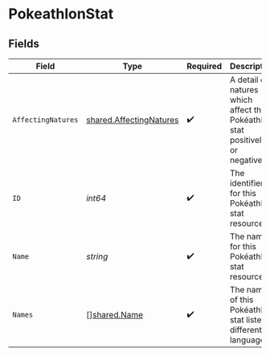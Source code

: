# PokeathlonStat


## Fields

| Field                                                                          | Type                                                                           | Required                                                                       | Description                                                                    | Example                                                                        |
| ------------------------------------------------------------------------------ | ------------------------------------------------------------------------------ | ------------------------------------------------------------------------------ | ------------------------------------------------------------------------------ | ------------------------------------------------------------------------------ |
| `AffectingNatures`                                                             | [shared.AffectingNatures](../../models/shared/affectingnatures.md)             | :heavy_check_mark:                                                             | A detail of natures which affect this Pokéathlon stat positively or negatively |                                                                                |
| `ID`                                                                           | *int64*                                                                        | :heavy_check_mark:                                                             | The identifier for this Pokéathlon stat resource                               | 1                                                                              |
| `Name`                                                                         | *string*                                                                       | :heavy_check_mark:                                                             | The name for this Pokéathlon stat resource                                     | speed                                                                          |
| `Names`                                                                        | [][shared.Name](../../models/shared/name.md)                                   | :heavy_check_mark:                                                             | The name of this Pokéathlon stat listed in different languages                 |                                                                                |